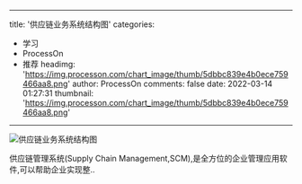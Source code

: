
---
title: '供应链业务系统结构图'
categories: 
 - 学习
 - ProcessOn
 - 推荐
headimg: 'https://img.processon.com/chart_image/thumb/5dbbc839e4b0ece759466aa8.png'
author: ProcessOn
comments: false
date: 2022-03-14 01:27:31
thumbnail: 'https://img.processon.com/chart_image/thumb/5dbbc839e4b0ece759466aa8.png'
---

<div>   
<img class="thumb" alt="供应链业务系统结构图" src="https://img.processon.com/chart_image/thumb/5dbbc839e4b0ece759466aa8.png" referrerpolicy="no-referrer">
<p>供应链管理系统(Supply Chain Management,SCM),是全方位的企业管理应用软件,可以帮助企业实现整..</p>  
</div>
            